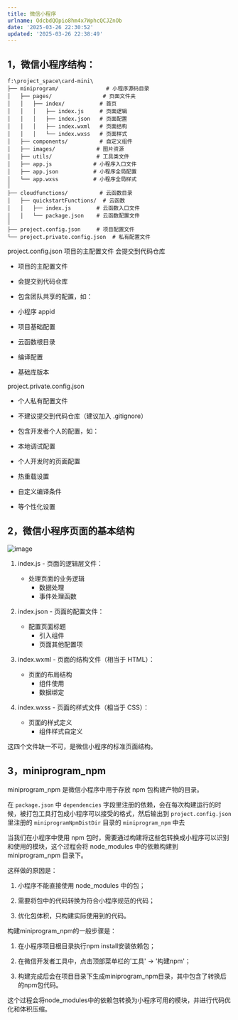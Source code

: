 ```yaml
---
title: 微信小程序
urlname: OdcbdQOpio8hm4x7WphcQCJZnOb
date: '2025-03-26 22:30:52'
updated: '2025-03-26 22:38:49'
---
```

## 1，微信小程序结构：
```plaintext
f:\project_space\card-mini\
├── miniprogram/               # 小程序源码目录
│   ├── pages/                # 页面文件夹
│   │   ├── index/           # 首页
│   │   │   ├── index.js     # 页面逻辑
│   │   │   ├── index.json   # 页面配置
│   │   │   ├── index.wxml   # 页面结构
│   │   │   └── index.wxss   # 页面样式
│   ├── components/          # 自定义组件
│   ├── images/             # 图片资源
│   ├── utils/              # 工具类文件
│   ├── app.js             # 小程序入口文件
│   ├── app.json           # 小程序全局配置
│   └── app.wxss           # 小程序全局样式
│
├── cloudfunctions/          # 云函数目录
│   ├── quickstartFunctions/  # 云函数
│   │   ├── index.js        # 云函数入口文件
│   │   └── package.json    # 云函数配置文件
│
├── project.config.json     # 项目配置文件
└── project.private.config.json  # 私有配置文件
```
project.config.json 项目的主配置文件 会提交到代码仓库
- 项目的主配置文件

- 会提交到代码仓库

- 包含团队共享的配置，如：

- 小程序 appid

- 项目基础配置

- 云函数根目录

- 编译配置

- 基础库版本

project.private.config.json 
- 个人私有配置文件

- 不建议提交到代码仓库（建议加入 .gitignore）

- 包含开发者个人的配置，如：

- 本地调试配置

- 个人开发时的页面配置

- 热重载设置

- 自定义编译条件

- 等个性化设置

## 2，微信小程序页面的基本结构
![image](/feishu/asset/images/RSF8bWEG1oIt8Ax9egmcGoc5njh.png)
1. index.js - 页面的逻辑层文件：
	- 处理页面的业务逻辑
		- 数据处理
		- 事件处理函数
	
1. index.json - 页面的配置文件：
	- 配置页面标题
		- 引入组件
		- 页面其他配置项
	
1. index.wxml - 页面的结构文件（相当于 HTML）：
	- 页面的布局结构
		- 组件使用
		- 数据绑定
	
1. index.wxss - 页面的样式文件（相当于 CSS）：
	- 页面的样式定义
		- 组件样式自定义
	
这四个文件缺一不可，是微信小程序的标准页面结构。
## 3，miniprogram_npm
miniprogram_npm 是微信小程序中用于存放 npm 包构建产物的目录。

在 `package.json` 中 `dependencies` 字段里注册的依赖，会在每次构建运行的时候，被打包工具打包成小程序可以接受的格式，然后输出到 `project.config.json` 里注册的 `miniprogramNpmDistDir` 目录的 `miniprogram_npm` 中去

当我们在小程序中使用 npm 包时，需要通过构建将这些包转换成小程序可以识别和使用的模块，这个过程会将 node_modules 中的依赖构建到 miniprogram_npm 目录下。

这样做的原因是：

1) 小程序不能直接使用 node_modules 中的包；

2) 需要将包中的代码转换为符合小程序规范的代码；

3) 优化包体积，只构建实际使用到的代码。



构建miniprogram_npm的一般步骤是：

1. 在小程序项目根目录执行npm install安装依赖包；

2. 在微信开发者工具中，点击顶部菜单栏的'工具' -> '构建npm'；

3. 构建完成后会在项目目录下生成miniprogram_npm目录，其中包含了转换后的npm包代码。

这个过程会将node_modules中的依赖包转换为小程序可用的模块，并进行代码优化和体积压缩。


